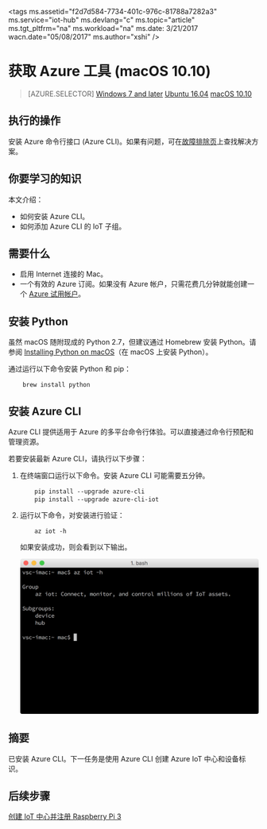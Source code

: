 <properties
    pageTitle="获取 Azure 工具 (macOS 10.10) | Azure"
    description="在 macOS 上安装 Python 和 Azure 命令行接口 (Azure CLI)。"
    services="iot-hub"
    documentationcenter=""
    author="shizn"
    manager="timtl"
    tags=""
    keywords="iot 云服务, azure cli" />
<tags
    ms.assetid="f2d7d584-7734-401c-976c-81788a7282a3"
    ms.service="iot-hub"
    ms.devlang="c"
    ms.topic="article"
    ms.tgt_pltfrm="na"
    ms.workload="na"
    ms.date: 3/21/2017
    wacn.date="05/08/2017"
    ms.author="xshi" />  


# 获取 Azure 工具 (macOS 10.10)
>[AZURE.SELECTOR]
[Windows 7 and later](/documentation/articles/iot-hub-raspberry-pi-kit-c-lesson2-get-azure-tools-win32/)
[Ubuntu 16.04](/documentation/articles/iot-hub-raspberry-pi-kit-c-lesson2-get-azure-tools-ubuntu/)
[macOS 10.10](/documentation/articles/iot-hub-raspberry-pi-kit-c-lesson2-get-azure-tools-mac/)

## 执行的操作
安装 Azure 命令行接口 (Azure CLI)。如果有问题，可在[故障排除页](/documentation/articles/iot-hub-raspberry-pi-kit-c-troubleshooting/)上查找解决方案。

## 你要学习的知识
本文介绍：

 - 如何安装 Azure CLI。
 - 如何添加 Azure CLI 的 IoT 子组。

## 需要什么
* 启用 Internet 连接的 Mac。
* 一个有效的 Azure 订阅。如果没有 Azure 帐户，只需花费几分钟就能创建一个 [Azure 试用帐户](/pricing/1rmb-trial/)。

## 安装 Python
虽然 macOS 随附现成的 Python 2.7，但建议通过 Homebrew 安装 Python。请参阅 [Installing Python on macOS](http://docs.python-guide.org/en/latest/starting/install/osx/)（在 macOS 上安装 Python）。

通过运行以下命令安装 Python 和 pip：


		brew install python


## 安装 Azure CLI
Azure CLI 提供适用于 Azure 的多平台命令行体验。可以直接通过命令行预配和管理资源。

若要安装最新 Azure CLI，请执行以下步骤：

1. 在终端窗口运行以下命令。安装 Azure CLI 可能需要五分钟。

   
		   pip install --upgrade azure-cli
		   pip install --upgrade azure-cli-iot
   
2. 运行以下命令，对安装进行验证：

   
		   az iot -h
   

    如果安装成功，则会看到以下输出。

    ![指示成功的输出](./media/iot-hub-raspberry-pi-lessons/lesson2/az_iot_help_osx.png)  


## 摘要
已安装 Azure CLI。下一任务是使用 Azure CLI 创建 Azure IoT 中心和设备标识。

## 后续步骤
[创建 IoT 中心并注册 Raspberry Pi 3](/documentation/articles/iot-hub-raspberry-pi-kit-c-lesson2-prepare-azure-iot-hub/)

<!---HONumber=Mooncake_0103_2017-->